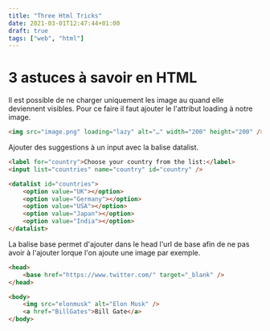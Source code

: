 ```yaml
---
title: "Three Html Tricks"
date: 2021-03-01T12:47:44+01:00
draft: true
tags: ["web", "html"]
---
```


# 3 astuces à savoir en HTML

Il est possible de ne charger uniquement les image au quand elle deviennent visibles. Pour ce faire il faut ajouter le l'attribut loading à notre image.

<!--more-->

```html
<img src="image.png" loading="lazy" alt="…" width="200" height="200" />
```

Ajouter des suggestions à un input avec la balise datalist.

```html
<label for="country">Choose your country from the list:</label>
<input list="countries" name="country" id="country" />

<datalist id="countries">
    <option value="UK"></option>
    <option value="Germany"></option>
    <option value="USA"></option>
    <option value="Japan"></option>
    <option value="India"></option>
</datalist>
```

La balise base permet d'ajouter dans le head l'url de base afin de ne pas avoir à l'ajouter lorque l'on ajoute une image par exemple.

```html
<head>
    <base href="https://www.twitter.com/" target="_blank" />
</head>

<body>
    <img src="elonmusk" alt="Elon Musk" />
    <a href="BillGates">Bill Gate</a>
</body>
```
